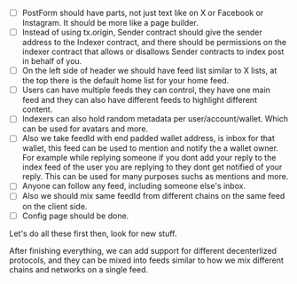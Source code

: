 -   [ ] PostForm should have parts, not just text like on X or Facebook or Instagram. It should be more like a page builder.
-   [ ] Instead of using tx.origin, Sender contract should give the sender address to the Indexer contract, and there should be permissions on the indexer contract that allows or disallows Sender contracts to index post in behalf of you.
-   [ ] On the left side of header we should have feed list similar to X lists, at the top there is the default home list for your home feed.
-   [ ] Users can have multiple feeds they can control, they have one main feed and they can also have different feeds to highlight different content.
-   [ ] Indexers can also hold random metadata per user/account/wallet. Which can be used for avatars and more.
-   [ ] Also we take feedId with end padded wallet address, is inbox for that wallet, this feed can be used to mention and notify the a wallet owner. For example while replying someone if you dont add your reply to the index feed of the user you are replying to they dont get notified of your reply. This can be used for many purposes suchs as mentions and more.
-   [ ] Anyone can follow any feed, including someone else's inbox.
-   [ ] Also we should mix same feedId from different chains on the same feed on the client side.
-   [ ] Config page should be done.

Let's do all these first then, look for new stuff.

After finishing everything, we can add support for different decenterlized protocols, and they can be mixed into feeds similar to how we mix different chains and networks on a single feed.
